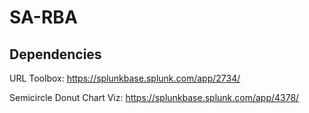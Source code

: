 # SA-RBA

## Dependencies
URL Toolbox: https://splunkbase.splunk.com/app/2734/

Semicircle Donut Chart Viz: https://splunkbase.splunk.com/app/4378/


